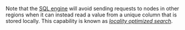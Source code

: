 Note that the [SQL engine](../v21.2/architecture/sql-layer.html) will avoid sending requests to nodes in other regions when it can instead read a value from a unique column that is stored locally. This capability is known as [_locality optimized search_](../v21.2/cost-based-optimizer.html#locality-optimized-search-in-multi-region-clusters).
